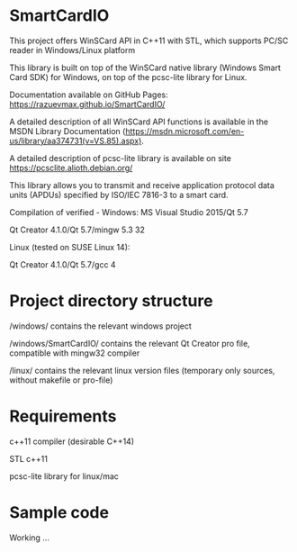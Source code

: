 # SmartCardIO
This project offers WinSCard API in C++11 with STL, which supports PC/SC reader in Windows/Linux platform

This library is built on top of the WinSCard native library (Windows Smart Card SDK) for Windows, on top of the pcsc-lite library for Linux.

Documentation available on GitHub Pages: https://razuevmax.github.io/SmartCardIO/

A detailed description of all WinSCard API functions is available in the MSDN Library Documentation (https://msdn.microsoft.com/en-us/library/aa374731(v=VS.85).aspx).

A detailed description of pcsc-lite library is available on site https://pcsclite.alioth.debian.org/

This library allows you to transmit and receive application protocol data units (APDUs) specified by ISO/IEC 7816-3 to a smart card.

Compilation of verified -
Windows:
MS Visual Studio 2015/Qt 5.7

Qt Creator 4.1.0/Qt 5.7/mingw 5.3 32

Linux (tested on SUSE Linux 14):

Qt Creator 4.1.0/Qt 5.7/gcc 4

# Project directory structure

/windows/ contains the relevant windows project

/windows/SmartCardIO/ contains the relevant Qt Creator pro file, compatible with mingw32 compiler

/linux/ contains the relevant linux version files (temporary only sources, without makefile or pro-file)

# Requirements
c++11 compiler (desirable C++14)

STL c++11

pcsc-lite library for linux/mac

# Sample code
Working ...
